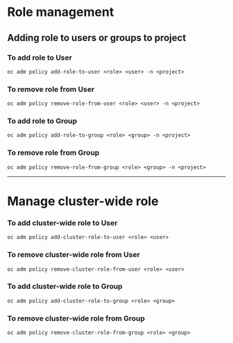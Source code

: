 # Role management

## Adding role to users or groups to project
 
### To add role to User
```
oc adm policy add-role-to-user <role> <user> -n <project>
```

### To remove role from User
```
oc adm policy remove-role-from-user <role> <user> -n <project>
```

### To add role to Group
```
oc adm policy add-role-to-group <role> <group> -n <project>
```

### To remove role from Group
```
oc adm policy remove-role-from-group <role> <group> -n <project>
```

---

# Manage cluster-wide role

### To add cluster-wide role to User
```
oc adm policy add-cluster-role-to-user <role> <user>
```

### To remove cluster-wide role from User
```
oc adm policy remove-cluster-role-from-user <role> <user>
```

### To add cluster-wide role to Group
```
oc adm policy add-cluster-role-to-group <role> <group>
```

### To remove cluster-wide role from Group
```
oc adm policy remove-cluster-role-from-group <role> <group>
```

